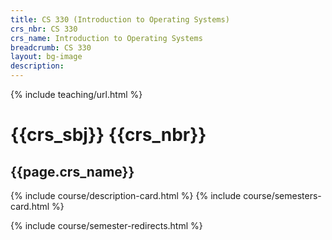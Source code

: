 ```yaml
---
title: CS 330 (Introduction to Operating Systems)
crs_nbr: CS 330
crs_name: Introduction to Operating Systems
breadcrumb: CS 330
layout: bg-image
description: 
---
```

{% include teaching/url.html %}

# {{crs_sbj}} {{crs_nbr}}
## {{page.crs_name}}

{% include course/description-card.html %}
{% include course/semesters-card.html %}

{% include course/semester-redirects.html %}
